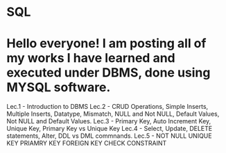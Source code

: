 # SQL
# Hello everyone! I am posting all of my works I have learned and executed under DBMS, done using MYSQL software.
Lec.1 - Introduction to DBMS
Lec.2 - CRUD Operations, Simple Inserts, Multiple Inserts, Datatype, Mismatch, NULL and Not NULL, Default Values, Not NULL and Default Values.
Lec.3 - Primary Key, Auto Increment Key, Unique Key, Primary Key vs Unique Key
Lec.4 - Select, Update, DELETE statements, Alter, DDL vs DML commnands.
Lec.5 - NOT NULL
UNIQUE KEY
PRIAMRY KEY
FOREIGN KEY
CHECK CONSTRAINT
